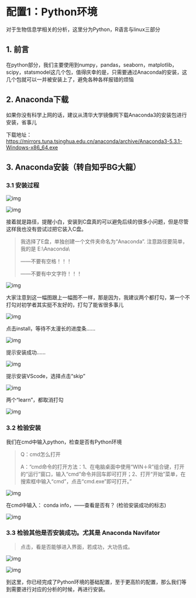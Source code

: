 # 配置1：Python环境

对于生物信息学相关的分析，这里分为Python，R语言与linux三部分

## 1. 前言

在python部分，我们主要使用到numpy，pandas，seaborn，matplotlib，scipy，statsmodel这几个包，值得庆幸的是，只需要通过Anaconda的安装，这几个包就可以一并被安装上了，避免各种各样报错的烦恼

## 2. Anaconda下载

如果你没有科学上网的话，建议从清华大学镜像网下载Anaconda3的安装包进行安装，省事儿

下载地址：https://mirrors.tuna.tsinghua.edu.cn/anaconda/archive/Anaconda3-5.3.1-Windows-x86_64.exe

## 3. Anaconda安装（转自知乎BG大龍）

### 3.1 安装过程

![img](https://pic1.zhimg.com/80/v2-1a95c6756d90ce6dd74a9f08f6dd50a8_720w.jpg)

![img](https://pic2.zhimg.com/80/v2-29778a46617e491adb554ac5fa5823b1_720w.jpg)

接着就是路径，提醒小白，安装到C盘真的可以避免后续的很多小问题，但是尽管这样我也没有尝试过把它装入C盘。

> 我选择了E盘，单独创建一个文件夹命名为“Anaconda”.
> 注意路径要简单，我的是 E:\Anaconda\ 
>
> ——不要有空格！！！
>
> ——不要有中文字符！！！

![img](https://pic2.zhimg.com/80/v2-64590b21362f65132f54d1a597f0c809_720w.jpg)

大家注意到这一幅图跟上一幅图不一样，那是因为，我建议两个都打勾，第一个不打勾对初学者其实挺不友好的，打勾了能省很多事儿

![img](https://pic2.zhimg.com/80/v2-8c295d70c79db8487180a10a3b1798a1_720w.jpg)

点击install，等待不太漫长的进度条……

![img](https://pic1.zhimg.com/80/v2-76ba09f793eb5ed5044e63a9a07bb4c0_720w.jpg)

提示安装成功……

![img](https://pic4.zhimg.com/80/v2-fde78f1bb363c59f31ed653e872e788b_720w.jpg)

提示安装VScode，选择点击“skip”

![img](https://pic1.zhimg.com/80/v2-ec381c321d4a6abc833acc39e2ab1698_720w.jpg)

两个“learn”，都取消打勾

![img](https://pic2.zhimg.com/80/v2-6ed983e8cedf48dc0c0870d3de2c620d_720w.jpg)

### 3.2 检验安装

我们在cmd中输入python，检查是否有Python环境

> Q：cmd怎么打开
>
> A：“cmd命令的打开方法：1、在电脑桌面中使用“WIN＋R”组合键，打开的“运行”窗口，输入“cmd”命令并回车即可打开；2、打开“开始”菜单，在搜索框中输入“cmd”，点击“cmd.exe”即可打开。”

![img](https://pic3.zhimg.com/80/v2-bad7f81e99c68cce4359359f40bcaa0a_720w.jpg)

在cmd中输入： conda info，——查看是否有？ (检验安装成功的标志)

![img](https://pic3.zhimg.com/80/v2-26f33b7c61cc29739f172bb1a1392d66_720w.jpg)

### 3.3 检验其他是否安装成功。尤其是 Anaconda Navifator

> 点击，看是否能够进入界面，若成功，大功告成。

![img](https://pic1.zhimg.com/80/v2-724a6e563be81c17c9cd060ddc8e8d50_720w.jpg)

![img](https://pic1.zhimg.com/80/v2-4b2b25ef579b8dfdd55e5f4950de18cc_720w.jpg)



到这里，你已经完成了Python环境的基础配置，至于更高阶的配置，那么我们等到需要进行对应的分析的时候，再进行安装。